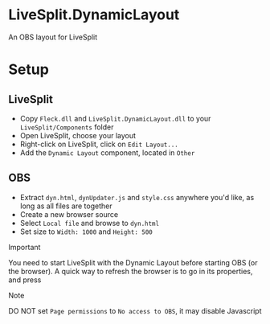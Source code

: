 # LiveSplit.DynamicLayout

An OBS layout for LiveSplit

# Setup
## LiveSplit
- Copy `Fleck.dll` and `LiveSplit.DynamicLayout.dll` to your `LiveSplit/Components` folder
- Open LiveSplit, choose your layout
- Right-click on LiveSplit, click on `Edit Layout...`
- Add the `Dynamic Layout` component, located in `Other`
## OBS
- Extract `dyn.html`, `dynUpdater.js` and `style.css` anywhere you'd like, as long as all files are together 
- Create a new browser source
- Select `Local file` and browse to `dyn.html`
- Set size to `Width: 1000` and `Height: 500`

> [!IMPORTANT]
> You need to start LiveSplit with the Dynamic Layout before starting OBS (or the browser).
> A quick way to refresh the browser is to go in its properties, and press

> [!NOTE]
> DO NOT set `Page permissions` to `No access to OBS`, it may disable Javascript
